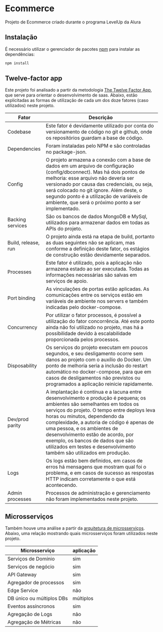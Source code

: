 # Ecommerce
Projeto de Ecommerce criado durante o programa LevelUp da Alura

## Instalação

É necessário utilizar o gerenciador de pacotes [npm](https://www.npmjs.com/) para instalar as dependências:
```bash
npm install
```

## Twelve-factor app

Este projeto foi analisado a partir da metodologia [The Twelve Factor App](https://12factor.net/), que serve para orientar o desenvolvimento de saas. Abaixo, estão explicitadas as formas de utilização de cada um dos doze fatores (caso utilizados) neste projeto. 

| Fator | Descrição |
|--------|-------------|
| Codebase | Este fator é devidamente utilizado por conta do versionamento de código no git e github, onde os repositórios guardam a base de código.|
| Dependencies | Foram instaladas pelo NPM e são controladas no package-json.|
| Config | O projeto armazena a conexão com a base de dados em um arquivo de configuração (config/dbconnect). Mas há dois pontos de melhoria: esse arquivo não deveria ser versionado por causa das credenciais, ou seja, será colocado no git ignore. Além deste, o segundo ponto é a utilização de variáveis de ambiente, que será o próximo ponto a ser implementado.| 
| Backing services | São os bancos de dados MongoDB e MySql, utilizados para armazenar dados em todas as APIs do projeto.|
| Build, release, run | O projeto ainda está na etapa de build, portanto as duas seguintes não se aplicam, mas conforme a definição deste fator, os estágios de construção estão devidamente separados.|
| Processes | Este fator é utilizado, pois a aplicação não armazena estado ao ser executada. Todas as informações necessárias são salvas em serviços de apoio.|
| Port binding | As vinculações de portas estão aplicadas. As comunicações entre os serviços estão em variáveis de ambiente nos servers e também indicadas pelo docker-compose.|
| Concurrency | Por utilizar o fator processos, é possível a utilização do fator concorrência. Até este ponto ainda não foi utilizado no projeto, mas há a possibilidade devido à escalabilidade proporcionada pelos processos.|
| Disposability | Os serviços do projeto executam em poucos segundos, e seu desligamento ocorre sem danos ao projeto com o auxílio do Docker. Um ponto de melhoria seria a inclusão do restart automático no docker-compose, para que em casos de desligamentos não previstos ou programados a aplicação reinicie rapidamente.|
| Dev/prod parity | A implantação é contínua e a lacuna entre desenvolvimento e produção é pequena; os ambientes são semelhantes em todos os serviços do projeto. O tempo entre deploys leva horas ou minutos, dependendo da complexidade, a autoria de código é apenas de uma pessoa, e os ambientes de desenvolvimento estão de acordo, por exemplo, os bancos de dados que são utilizados em testes e desenvolvimento também são utilizados em produção.|
| Logs | Os logs estão bem definidos, em casos de erros há mensagens que mostram qual foi o problema, e em casos de sucesso as respostas HTTP indicam corretamente o que está acontecendo. |
| Admin processes | Processos de administração e gerenciamento não foram implementados neste projeto.|


## Microsserviços

Também houve uma análise a partir da [arquitetura de microsserviços](https://microservices.io/). Abaixo, uma relação mostrando quais microsserviços foram utilizados neste projeto.

| Microsserviço | aplicação |
|---------------|-----------|
| Serviços de Domínio | sim |
| Serviços de negócio | sim |
| API Gateway | sim |
| Agregador de processos | sim |
| Edge Service | não |
| DB único ou múltiplos DBs  | múltiplos |
| Eventos ass‌íncronos | sim |
| Agregação de Logs | não |
| Agregação de Métricas | não |
